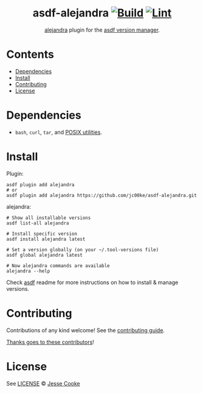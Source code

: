 <div align="center">

# asdf-alejandra [![Build](https://github.com/jc00ke/asdf-alejandra/actions/workflows/build.yml/badge.svg)](https://github.com/jc00ke/asdf-alejandra/actions/workflows/build.yml) [![Lint](https://github.com/jc00ke/asdf-alejandra/actions/workflows/lint.yml/badge.svg)](https://github.com/jc00ke/asdf-alejandra/actions/workflows/lint.yml)

[alejandra](https://github.com/jc00ke/asdf-alejandra) plugin for the [asdf version manager](https://asdf-vm.com).

</div>

# Contents

- [Dependencies](#dependencies)
- [Install](#install)
- [Contributing](#contributing)
- [License](#license)

# Dependencies

- `bash`, `curl`, `tar`, and [POSIX utilities](https://pubs.opengroup.org/onlinepubs/9699919799/idx/utilities.html).
# Install

Plugin:

```shell
asdf plugin add alejandra
# or
asdf plugin add alejandra https://github.com/jc00ke/asdf-alejandra.git
```

alejandra:

```shell
# Show all installable versions
asdf list-all alejandra

# Install specific version
asdf install alejandra latest

# Set a version globally (on your ~/.tool-versions file)
asdf global alejandra latest

# Now alejandra commands are available
alejandra --help
```

Check [asdf](https://github.com/asdf-vm/asdf) readme for more instructions on how to
install & manage versions.

# Contributing

Contributions of any kind welcome! See the [contributing guide](contributing.md).

[Thanks goes to these contributors](https://github.com/jc00ke/asdf-alejandra/graphs/contributors)!

# License

See [LICENSE](LICENSE) © [Jesse Cooke](https://github.com/jc00ke/)
